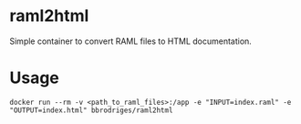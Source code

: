 # raml2html

Simple container to convert RAML files to HTML documentation.

# Usage

```
docker run --rm -v <path_to_raml_files>:/app -e "INPUT=index.raml" -e "OUTPUT=index.html" bbrodriges/raml2html
```
